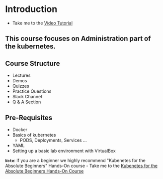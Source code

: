 # Introduction

  - Take me to the [Video Tutorial](https://kodekloud.com/courses/539883/lectures/9808050)

## This course focuses on Administration part of the kubernetes. 

## Course Structure

   - Lectures
   - Demos
   - Quizzes
   - Practice Questions
   - Slack Channel
   - Q & A Section
   
## Pre-Requisites
 
   - Docker
   - Basics of kubernetes
     - PODS, Deployments, Services ...
   - YAML
   - Setting up a basic lab environment with VirtualBox
   
**`Note`**: If you are a beginner we highly recommend "Kubenetes for the Absolute Beginners" Hands-On course
      - Take me to the [Kubenetes for the Absolute Beginners Hands-On Course](https://kodekloud.com/courses/enrolled/316262)
      

      
      

